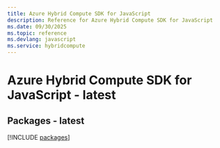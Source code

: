 ```yaml
---
title: Azure Hybrid Compute SDK for JavaScript
description: Reference for Azure Hybrid Compute SDK for JavaScript
ms.date: 09/30/2025
ms.topic: reference
ms.devlang: javascript
ms.service: hybridcompute
---
```

# Azure Hybrid Compute SDK for JavaScript - latest
## Packages - latest
[!INCLUDE [packages](hybrid-compute-index.md)]